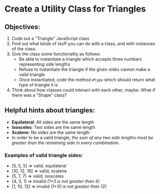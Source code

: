 # Create a Utility Class for Triangles

## Objectives:
1. Code out a "Triangle" JavaScript class
2. Find out what kinds of stuff you can do with a class, and with instances of the class. 
3. Give the class some functionality as follows:
    - Be able to instantiate a triangle which accepts three numbers representing side lengths
    - Refuse to instantiate the triangle if the given sides cannot make a valid triangle
    - Once instantiated, code the method `#type` which should return what type of triangle it is
4. Think about how classes could interact with each other, maybe. What if there was a "Shape" class?

## Helpful hints about triangles:
- **Equilateral**: All sides are the same length
- **Isosceles**: Two sides are the same length
- **Scalene**: No sides are the same length
- In order to be a valid triangle, *the sum of any two side lengths must be greater than the remaining side in every combination.*

### Examples of valid triangle sides:
- [5, 5, 5] => valid, equilateral
- [10, 12, 16] => valid, scalene
- [5, 7, 7] => valid, isosceles
- [4, 3, 1] => invalid *(1+3 is not greater than 4)*
- [1, 10, 12] => invalid *(1+10 is not greater than 12)*